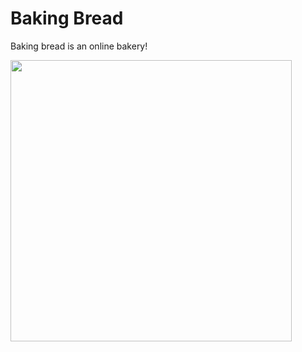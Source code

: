 # Baking Bread
Baking bread is an online bakery!

<image src=https://eugenv.ru/static/images/goodImage21.png width=450/>
